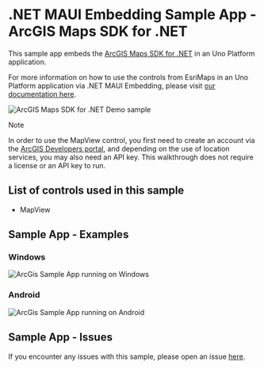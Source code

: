 # .NET MAUI Embedding Sample App - ArcGIS Maps SDK for .NET

This sample app embeds the [ArcGIS Maps SDK for .NET](https://developers.arcgis.com/net/) in an Uno Platform application.

For more information on how to use the controls from EsriMaps in an Uno Platform application via .NET MAUI Embedding, please visit [our documentation here](https://aka.platform.uno/maui-embedding-sample-app-arcgis).

<img src="doc/assets/third-party-sample-arcgis.gif" alt="ArcGIS Maps SDK for .NET Demo sample" />

> [!NOTE]
> In order to use the MapView control, you first need to create an account via the [ArcGIS Developers portal](https://developers.arcgis.com/sign-up/), and depending on the use of location services, you may also need an API key. This walkthrough does not require a license or an API key to run.

## List of controls used in this sample
- MapView

## Sample App - Examples

### Windows

 ![ArcGis Sample App running on Windows](doc/assets/ArcGisSampleApp-Windows.PNG)

### Android

 ![ArcGis Sample App running on Android](doc/assets/ArcGisSampleApp-Android.PNG)

## Sample App - Issues
If you encounter any issues with this sample, please open an issue [here](https://github.com/unoplatform/uno/issues).